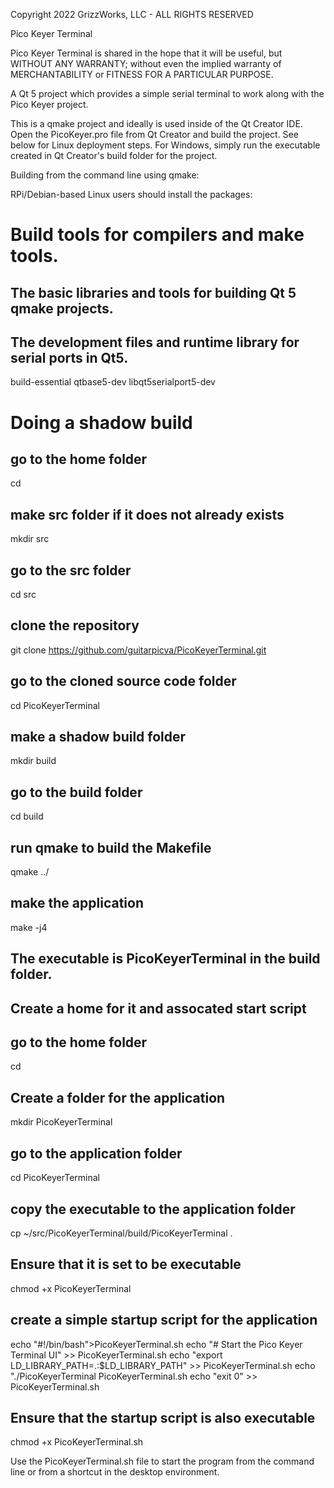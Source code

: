 Copyright 2022 GrizzWorks, LLC - ALL RIGHTS RESERVED

Pico Keyer Terminal

Pico Keyer Terminal is shared in the hope that it will be useful,
but WITHOUT ANY WARRANTY; without even the implied warranty of
MERCHANTABILITY or FITNESS FOR A PARTICULAR PURPOSE.
 
A Qt 5 project which provides a simple serial terminal to
work along with the Pico Keyer project.

This is a qmake project and ideally is used inside
of the Qt Creator IDE.  Open the PicoKeyer.pro file from
Qt Creator and build the project.  See below for Linux
deployment steps.  For Windows, simply run the executable
created in Qt Creator's build folder for the project.

Building from the command line using qmake:

RPi/Debian-based Linux users should install the packages:

# Build tools for compilers and make tools.
## The basic libraries and tools for building Qt 5 qmake projects.
## The development files and runtime library for serial ports in Qt5.
build-essential
qtbase5-dev
libqt5serialport5-dev

# Doing a shadow build
## go to the home folder
cd 
## make src folder if it does not already exists
mkdir src
## go to the src folder
cd src
## clone the repository
git clone https://github.com/guitarpicva/PicoKeyerTerminal.git
## go to the cloned source code folder
cd PicoKeyerTerminal
## make a shadow build folder
mkdir build
## go to the build folder
cd build
## run qmake to build the Makefile
qmake ../
## make the application
make -j4

## The executable is PicoKeyerTerminal in the build folder.
## Create a home for it and assocated start script
## go to the home folder
cd
## Create a folder for the application
mkdir PicoKeyerTerminal
## go to the application folder
cd PicoKeyerTerminal
## copy the executable to the application folder
cp ~/src/PicoKeyerTerminal/build/PicoKeyerTerminal .
## Ensure that it is set to be executable
chmod +x PicoKeyerTerminal
## create a simple startup script for the application
echo "#!/bin/bash">PicoKeyerTerminal.sh
echo "# Start the Pico Keyer Terminal UI" >> PicoKeyerTerminal.sh
echo "export LD_LIBRARY_PATH=.:$LD_LIBRARY_PATH" >> PicoKeyerTerminal.sh
echo "./PicoKeyerTerminal PicoKeyerTerminal.sh
echo "exit 0" >> PicoKeyerTerminal.sh
## Ensure that the startup script is also executable
chmod +x PicoKeyerTerminal.sh

Use the PicoKeyerTerminal.sh file to start the program from the
command line or from a shortcut in the desktop environment.
